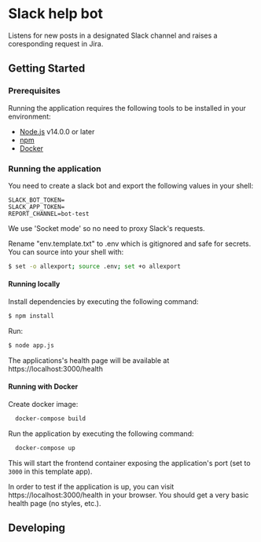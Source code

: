 # Slack help bot

Listens for new posts in a designated Slack channel and raises a coresponding request in Jira. 

## Getting Started

### Prerequisites

Running the application requires the following tools to be installed in your environment:

  * [Node.js](https://nodejs.org/) v14.0.0 or later
  * [npm](https://www.npmjs.com/)
  * [Docker](https://www.docker.com)

### Running the application

You need to create a slack bot and export the following values in your shell:

```shell
SLACK_BOT_TOKEN=
SLACK_APP_TOKEN=
REPORT_CHANNEL=bot-test
```

We use 'Socket mode' so no need to proxy Slack's requests.

Rename "env.template.txt" to .env which is gitignored and safe for secrets.
You can source into your shell with:

 ```bash
$ set -o allexport; source .env; set +o allexport
 ```

#### Running locally

Install dependencies by executing the following command:

 ```bash
$ npm install
 ```
Run:

```bash
$ node app.js
```

The applications's health page will be available at https://localhost:3000/health

#### Running with Docker

Create docker image:

```bash
  docker-compose build
```

Run the application by executing the following command:

```bash
  docker-compose up
```

This will start the frontend container exposing the application's port
(set to `3000` in this template app).

In order to test if the application is up, you can visit https://localhost:3000/health in your browser.
You should get a very basic health page (no styles, etc.).

## Developing

